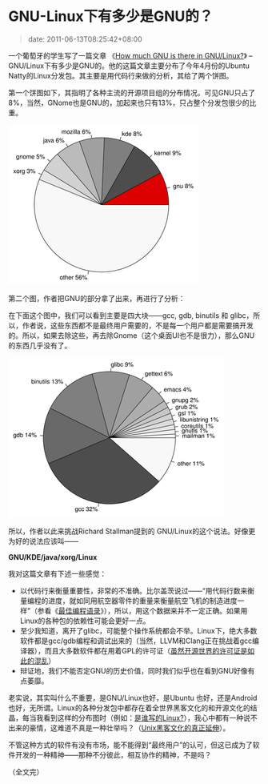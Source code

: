 # GNU-Linux下有多少是GNU的？
>date: 2011-06-13T08:25:42+08:00


一个葡萄牙的学生写了一篇文章 《[How much GNU is there in GNU/Linux?](http://pedrocr.net/text/how-much-gnu-in-gnu-linux)》 – GNU/Linux下有多少是GNU的。他的这篇文章主要分布了今年4月份的Ubuntu Natty的Linux分发包。其主要是用代码行来做的分析，其给了两个饼图。


第一个饼图如下，其指明了各种主流的开源项目组的分布情况。可见GNU只占了8%，当然，GNome也是GNU的，加起来也只有13%，只占整个分发包很少的比重。


![](/assets/images/pedrocr.net/images/GNUTotalSplit.png)


第二个图，作者把GNU的部分拿了出来，再进行了分析：



在下面这个图中，我们可以看到主要是四大块——gcc, gdb, binutils 和 glibc，所以，作者说，这些东西都不是最终用户需要的，不是每一个用户都是需要搞开发的。所以，如果去除这些，再去除Gnome（这个桌面UI也不是很力），那么GNU的东西几乎没有了。


![](/assets/images/pedrocr.net/images/GNUSplit.png)


所以，作者以此来挑战Richard Stallman提到的 GNU/Linux的这个说法。好像更为好的说法应该叫——


**GNU/KDE/java/xorg/Linux**


我对这篇文章有下述一些感觉：


* 以代码行来衡量重要性，非常的不准确。比尔盖茨说过——“用代码行数来衡量编程的进度，就如同用航空器零件的重量来衡量航空飞机的制造进度一样”（参看《[最佳编程语录](https://coolshell.cn/articles/2753.html "最佳编程语录")》），所以，用这个数据来并不一定正确。如果用Linux的各种包的依赖性可能会更好一点。
* 至少我知道，离开了glibc，可能整个操作系统都会不举。Linux下，绝大多数软件都是gcc/gdb编程和调试出来的（当然，LLVM和Clang正在挑战着gcc编译器），而且大多数软件都在用着GPL的许可证（[虽然开源世界的许可证是如此的混乱](https://coolshell.cn/articles/4657.html "狗日的开源软件许可证")）
* 辩证地，我们不能否定GNU的历史价值，同时我们似乎也在看到GNU好像有点萎靡。


老实说，其实叫什么不重要，是GNU/Linux也好，是Ubuntu 也好，还是Android也好，无所谓。Linux的各种分发包中都存在着全世界黑客文化的和开源文化的结晶，每当我看到这样的分布图时（例如：[是谁写的Linux?](https://coolshell.cn/articles/1360.html "谁写了Linux")），我心中都有一种说不出来的豪情，这难道不真是一种壮举吗？（[Unix黑客文化的真正延伸](https://coolshell.cn/articles/2322.html "Unix传奇(上篇)")）。


不管这种方式的软件有没有市场，能不能得到“最终用户”的认可，但这已成为了软件开发的一种精神——那种不分彼此，相互协作的精神，不是吗？


（全文完）


